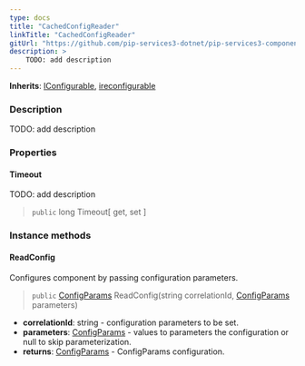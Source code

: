 ```yaml
---
type: docs
title: "CachedConfigReader"
linkTitle: "CachedConfigReader"
gitUrl: "https://github.com/pip-services3-dotnet/pip-services3-components-dotnet"
description: >
    TODO: add description
---
```


**Inherits**: [IConfigurable](../../../commons/config/iconfigurable), [ireconfigurable](../../../commons/config/ireconfigurable)

### Description

TODO: add description


### Properties

#### Timeout
TODO: add description

> `public` long Timeout[ get, set ]

### Instance methods

#### ReadConfig
Configures component by passing configuration parameters.

> `public` [ConfigParams](../../../commons/config/config_params) ReadConfig(string correlationId, [ConfigParams](../../../commons/config/config_params) parameters)

- **correlationId**: string - configuration parameters to be set.
- **parameters**: [ConfigParams](../../../commons/config/config_params) - values to parameters the configuration or null to skip parameterization.
- **returns**: [ConfigParams](../../../commons/config/config_params) - ConfigParams configuration.